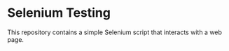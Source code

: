 # Selenium Testing

This repository contains a simple Selenium script that interacts with a web page.
